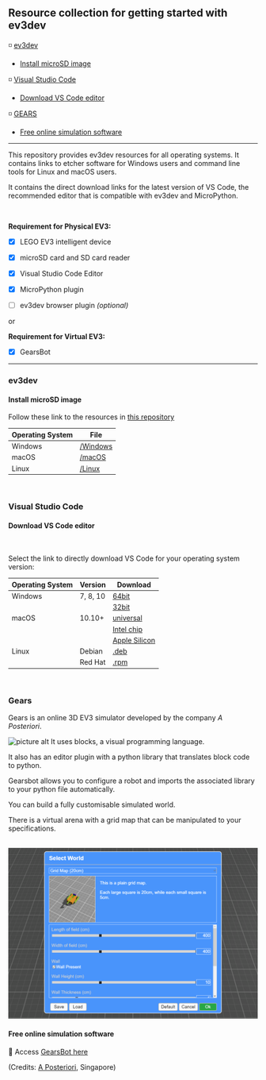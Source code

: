 

## Resource collection for getting started with ev3dev ##


:white_medium_small_square: [ev3dev](#ev3dev)
  * [Install microSD image](#install-microsd-image)

:white_medium_small_square: [Visual Studio Code](#visual-studio-code)
  * [Download VS Code editor](*download-vs-code-editor)

:white_medium_small_square: [GEARS](#gears)
  * [Free online simulation software](#free-online-simulation-software)


  

- - - -
This repository provides ev3dev resources for all operating systems. It contains links to etcher software for Windows users and command line tools for Linux and macOS users. 

It contains the direct download links for the latest version of VS Code, the recommended editor that is compatible with ev3dev and MicroPython.

<br>


 
**Requirement for Physical EV3:**

- [x] LEGO EV3 intelligent device
- [x] microSD card and SD card reader
- [x] Visual Studio Code Editor 
- [x] MicroPython plugin
- [ ] ev3dev browser plugin *(optional)*




or

**Requirement for Virtual EV3:**

   - [x] GearsBot 



- - - -

### ev3dev

#### Install microSD image

Follow these link to the resources in [this repository](https://github.com/nadinev6/ev3dev/)

Operating System  | File
------------- | -------------
Windows  | [/Windows](https://github.com/nadinev6/ev3dev/tree/main/Windows) 
macOS | [/macOS](https://github.com/nadinev6/ev3dev/tree/main/macOS)
Linux | [/Linux](https://github.com/nadinev6/ev3dev/tree/main/Linux)

<br/>

### Visual Studio Code

#### Download VS Code editor

<br>

Select the link to directly download VS Code for your operating system version:

Operating System | Version  | Download 
------------- | -------------  | -------------
Windows| 7, 8, 10 |  [64bit ](https://code.visualstudio.com/sha/download?build=stable&os=win32-x64-user)
|| |  [32bit](https://code.visualstudio.com/sha/download?build=stable&os=win32-user)
macOS  | 10.10+| [universal](https://code.visualstudio.com/docs/?dv=osx)
|  | | [Intel chip](https://code.visualstudio.com/sha/download?build=stable&os=darwin)
|  | | [Apple Silicon](https://code.visualstudio.com/sha/download?build=stable&os=darwin-arm64)
Linux  | Debian|  [.deb](https://code.visualstudio.com/docs/?dv=linux64_debL)
|| Red Hat| [.rpm](https://code.visualstudio.com/sha/download?build=stable&os=linux-rpm-x64)

<br/>

### Gears

Gears is an online 3D EV3 simulator developed by the company *A Posteriori*.

![picture alt](https://img.icons8.com/fluent/48/000000/blockly-green.png "Blocks editor") It uses blocks,  a visual programming language.

It also has an editor plugin with a python library that translates block code to python.



Gearsbot allows you to configure a robot and imports the associated library to your python file automatically.

You can build a fully customisable simulated world.

There is a virtual arena with a grid map that can be manipulated to your specifications.


<br/>

 <kbd>
  <img src="https://github.com/nadinev6/ev3dev/blob/main/GearsBot_virtual_world.png">
</kbd>

#### Free online simulation software

:link: Access [GearsBot here](https://gears.aposteriori.com.sg)





(Credits: [A Posteriori](https://www.aposteriori.com.sg/about-us/), Singapore)


 


